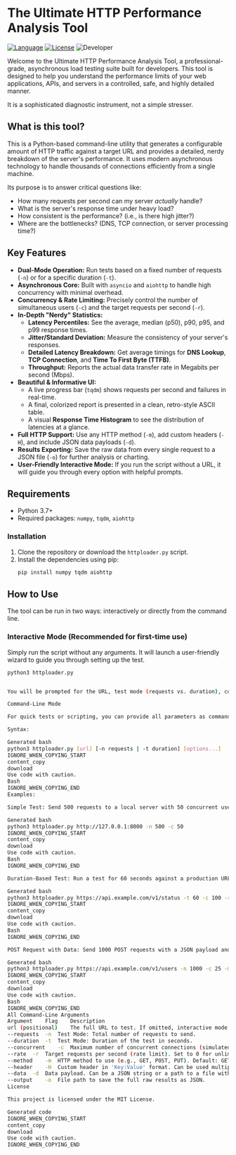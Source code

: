 # The Ultimate HTTP Performance Analysis Tool

[![Language](https://img.shields.io/badge/Language-Python-blue.svg)](https://www.python.org/)
[![License](https://img.shields.io/badge/License-MIT-green.svg)](https://opensource.org/licenses/MIT)
![Developer](https://img.shields.io/badge/DEV-DXXTHLY-black.svg)

Welcome to the Ultimate HTTP Performance Analysis Tool, a professional-grade, asynchronous load testing suite built for developers. This tool is designed to help you understand the performance limits of your web applications, APIs, and servers in a controlled, safe, and highly detailed manner.

It is a sophisticated diagnostic instrument, not a simple stresser.



## What is this tool?

This is a Python-based command-line utility that generates a configurable amount of HTTP traffic against a target URL and provides a detailed, nerdy breakdown of the server's performance. It uses modern asynchronous technology to handle thousands of connections efficiently from a single machine.

Its purpose is to answer critical questions like:
*   How many requests per second can my server *actually* handle?
*   What is the server's response time under heavy load?
*   How consistent is the performance? (i.e., is there high jitter?)
*   Where are the bottlenecks? (DNS, TCP connection, or server processing time?)

## Key Features

*   **Dual-Mode Operation:** Run tests based on a fixed number of requests (`-n`) or for a specific duration (`-t`).
*   **Asynchronous Core:** Built with `asyncio` and `aiohttp` to handle high concurrency with minimal overhead.
*   **Concurrency & Rate Limiting:** Precisely control the number of simultaneous users (`-c`) and the target requests per second (`-r`).
*   **In-Depth "Nerdy" Statistics:**
    *   **Latency Percentiles:** See the average, median (p50), p90, p95, and p99 response times.
    *   **Jitter/Standard Deviation:** Measure the consistency of your server's responses.
    *   **Detailed Latency Breakdown:** Get average timings for **DNS Lookup**, **TCP Connection**, and **Time To First Byte (TTFB)**.
    *   **Throughput:** Reports the actual data transfer rate in Megabits per second (Mbps).
*   **Beautiful & Informative UI:**
    *   A live progress bar (`tqdm`) shows requests per second and failures in real-time.
    *   A final, colorized report is presented in a clean, retro-style ASCII table.
    *   A visual **Response Time Histogram** to see the distribution of latencies at a glance.
*   **Full HTTP Support:** Use any HTTP method (`-m`), add custom headers (`-H`), and include JSON data payloads (`-d`).
*   **Results Exporting:** Save the raw data from every single request to a JSON file (`-o`) for further analysis or charting.
*   **User-Friendly Interactive Mode:** If you run the script without a URL, it will guide you through every option with helpful prompts.

## Requirements

*   Python 3.7+
*   Required packages: `numpy`, `tqdm`, `aiohttp`

### Installation

1.  Clone the repository or download the `httploader.py` script.
2.  Install the dependencies using pip:
    ```bash
    pip install numpy tqdm aiohttp
    ```

## How to Use

The tool can be run in two ways: interactively or directly from the command line.

### Interactive Mode (Recommended for first-time use)

Simply run the script without any arguments. It will launch a user-friendly wizard to guide you through setting up the test.

```bash
python3 httploader.py


You will be prompted for the URL, test mode (requests vs. duration), concurrency, and other parameters.

Command-Line Mode

For quick tests or scripting, you can provide all parameters as command-line arguments.

Syntax:

Generated bash
python3 httploader.py [url] [-n requests | -t duration] [options...]
IGNORE_WHEN_COPYING_START
content_copy
download
Use code with caution.
Bash
IGNORE_WHEN_COPYING_END
Examples:

Simple Test: Send 500 requests to a local server with 50 concurrent users.

Generated bash
python3 httploader.py http://127.0.0.1:8000 -n 500 -c 50
IGNORE_WHEN_COPYING_START
content_copy
download
Use code with caution.
Bash
IGNORE_WHEN_COPYING_END

Duration-Based Test: Run a test for 60 seconds against a production URL, with 100 concurrent users and a rate limit of 20 RPS.

Generated bash
python3 httploader.py https://api.example.com/v1/status -t 60 -c 100 -r 20
IGNORE_WHEN_COPYING_START
content_copy
download
Use code with caution.
Bash
IGNORE_WHEN_COPYING_END

POST Request with Data: Send 1000 POST requests with a JSON payload and save the raw results to a file.

Generated bash
python3 httploader.py https://api.example.com/v1/users -n 1000 -c 25 -m POST -d '{"username":"test"}' -o results.json
IGNORE_WHEN_COPYING_START
content_copy
download
Use code with caution.
Bash
IGNORE_WHEN_COPYING_END
All Command-Line Arguments
Argument	Flag	Description
url	(positional)	The full URL to test. If omitted, interactive mode starts.
--requests	-n	Test Mode: Total number of requests to send.
--duration	-t	Test Mode: Duration of the test in seconds.
--concurrent	-c	Maximum number of concurrent connections (simulated users).
--rate	-r	Target requests per second (rate limit). Set to 0 for unlimited.
--method	-m	HTTP method to use (e.g., GET, POST, PUT). Default: GET.
--header	-H	Custom header in 'Key:Value' format. Can be used multiple times.
--data	-d	Data payload. Can be a JSON string or a path to a file with JSON.
--output	-o	File path to save the full raw results as JSON.
License

This project is licensed under the MIT License.

Generated code
IGNORE_WHEN_COPYING_START
content_copy
download
Use code with caution.
IGNORE_WHEN_COPYING_END
